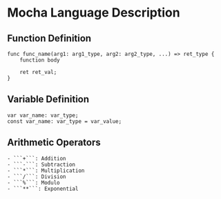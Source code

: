 # Mocha Language Description

## Function Definition
```
func func_name(arg1: arg1_type, arg2: arg2_type, ...) => ret_type {
    function body
    
    ret ret_val;
}
```

## Variable Definition
```
var var_name: var_type;
const var_name: var_type = var_value;
```

## Arithmetic Operators
    - ```+```: Addition
    - ```-```: Subtraction
    - ```*```: Multiplication
    - ```/```: Division
    - ```%```: Modulo
    - ```**```: Exponential

